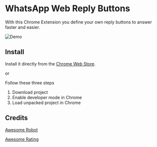 # WhatsApp Web Reply Buttons

With this Chrome Extension you define your own reply buttons to answer faster and easier.

![Demo](demo.gif)

## Install

Install it directly from
the [Chrome Web Store](https://chrome.google.com/webstore/detail/whatsapp-web-reply-button/behnlfjclodmophajlpndeafedbboolj?hl=en).

or

Follow these three steps

1. Download project
2. Enable developer mode in Chrome
3. Load unpacked project in Chrome

## Credits

[Awesome Robot](https://www.flaticon.com/authors/pixel-perfect)

[Awesome Rating](https://www.flaticon.com/authors/dmitri13)
